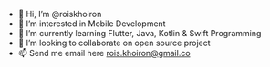 - 👋 Hi, I’m @roiskhoiron
- 👀 I’m interested in Mobile Development
- 🌱 I’m currently learning Flutter, Java, Kotlin & Swift Programming
- 💞️ I’m looking to collaborate on open source project
- 📫 Send me email here rois.khoiron@gmail.co

<!---
roiskhoiron/roiskhoiron is a ✨ special ✨ repository because its `README.md` (this file) appears on your GitHub profile.
You can click the Preview link to take a look at your changes.
--->
